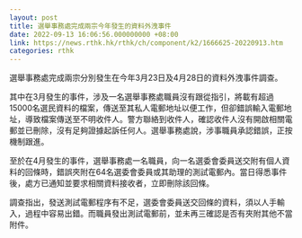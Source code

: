 ```yaml
---
layout: post
title: 選舉事務處完成兩宗今年發生的資料外洩事件　
date: 2022-09-13 16:06:56.000000000 +08:00
link: https://news.rthk.hk/rthk/ch/component/k2/1666625-20220913.htm
categories: rthk
---
```


選舉事務處完成兩宗分別發生在今年3月23日及4月28日的資料外洩事件調查。

其中在3月發生的事件，涉及一名選舉事務處職員沒有跟從指引，將載有超過15000名選民資料的檔案，傳送至其私人電郵地址以便工作，但卻錯誤輸入電郵地址，導致檔案傳送至不明收件人。警方聯絡到收件人，確認收件人沒有開啟相關電郵並已刪除，沒有足夠證據起訴任何人。選舉事務處說，涉事職員承認錯誤，正按機制跟進。 

至於在4月發生的事件，選舉事務處一名職員，向一名選委會委員送交附有個人資料的回條時，錯誤夾附在64名選委會委員或其助理的測試電郵內。當日得悉事件後，處方已通知並要求相關資料接收者，立即刪除該回條。

調查指出，發送測試電郵程序有不足，選委會委員送交回條的資料，須以人手輸入，過程中容易出錯。而職員發出測試電郵前，並未再三確認是否有夾附其他不當附件。
